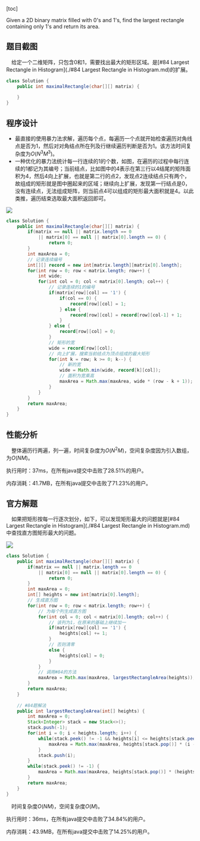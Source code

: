 [toc]

Given a 2D binary matrix filled with 0's and 1's, find the largest rectangle containing only 1's and return its area.



## 题目截图

&emsp;给定一个二维矩阵，只包含0和1，需要找出最大的矩形区域。是[#84 Largest Rectangle in Histogram](./#84 Largest Rectangle in Histogram.md)的扩展。

```java
class Solution {
    public int maximalRectangle(char[][] matrix) {
        
    }
}
```

## 程序设计

* 最直接的使用暴力法求解，遍历每个点，每遍历一个点就开始检查遍历对角线点是否为1，然后对对角结点所在列及行继续遍历判断是否为1。该方法时间复杂度为$O(N^3M^3)$。
* 一种优化的暴力法统计每一行连续的1的个数，如图，在遍历的过程中每行连续的1都记为其编号；当前结点，比如图中的4表示在第三行以4结尾的矩阵面积为4，然后4向上扩展，也就是第二行的点2，发现点2连续结点只有两个，故组成的矩形就是图中圈起来的区域；继续向上扩展，发现第一行结点是0，没有连续点，无法组成矩阵，则当前点4可以组成的矩形最大面积就是4。以此类推，遍历结束选取最大面积返回即可。

<img src="/project/LeetCode/images/#85_1.png"  />

```java
class Solution {
    public int maximalRectangle(char[][] matrix) {
        if(matrix == null || matrix.length == 0
            || matrix[0] == null || matrix[0].length == 0) {
                return 0;
        }
        int maxArea = 0;
        // 记录连续编号
        int[][] record = new int[matrix.length][matrix[0].length];
        for(int row = 0; row < matrix.length; row++) {
            int wide;
            for(int col = 0; col < matrix[0].length; col++) {
                // 记录连续的1的编号
                if(matrix[row][col] == '1') {
                    if(col == 0) {
                        record[row][col] = 1;
                    } else {
                        record[row][col] = record[row][col-1] + 1;
                    }
                } else {
                    record[row][col] = 0;
                }
                // 矩形的宽
                wide = record[row][col];
                // 向上扩展，搜索当前结点为顶点组成的最大矩形
                for(int k = row; k >= 0; k--) {
                    // 新的宽
                    wide = Math.min(wide, record[k][col]);
                    // 面积为宽乘高
                    maxArea = Math.max(maxArea, wide * (row - k + 1));
                }
            }
        }
        return maxArea;
    }
}
```

## 性能分析

&emsp;整体遍历行两遍，列一遍，时间复杂度为$O(N^2M)$，空间复杂度因为引入数组，为$O(NM)$。

执行用时：37ms，在所有java提交中击败了28.51%的用户。

内存消耗：41.7MB，在所有java提交中击败了71.23%的用户。

## 官方解题

&emsp;如果把矩形按每一行逐次划分，如下，可以发现矩形最大的问题就是[#84 Largest Rectangle in Histogram](./#84 Largest Rectangle in Histogram.md)中查找直方图矩形最大的问题。

<img src="/project/LeetCode/images/#85_2.png" style="zoom:110%;" />

```java
class Solution {
    public int maximalRectangle(char[][] matrix) {
        if(matrix == null || matrix.length == 0
            || matrix[0] == null || matrix[0].length == 0) {
                return 0;
        }
        int maxArea = 0;
        int[] heights = new int[matrix[0].length];
        // 生成直方图
        for(int row = 0; row < matrix.length; row++) {
            // 为每个列生成直方图
            for(int col = 0; col < matrix[0].length; col++) {
                // 该列为1，在原来的基础上继续加一
                if(matrix[row][col] == '1') {
                    heights[col] += 1;
                } 
                // 否则清零
                else {
                    heights[col] = 0;
                }
            }
            // 调用#84的方法
            maxArea = Math.max(maxArea, largestRectangleArea(heights));
        }
        return maxArea;
    }
	
    // #84题解法
    public int largestRectangleArea(int[] heights) {
        int maxArea = 0;
        Stack<Integer> stack = new Stack<>();
        stack.push(-1);
        for(int i = 0; i < heights.length; i++) {
            while(stack.peek() != -1 && heights[i] <= heights[stack.peek()]) {
                maxArea = Math.max(maxArea, heights[stack.pop()] * (i - stack.peek() - 1));
            }
            stack.push(i);
        }
        while(stack.peek() != -1) {
            maxArea = Math.max(maxArea, heights[stack.pop()] * (heights.length - stack.peek() - 1));
        } 
        return maxArea;
    }
}
```

&emsp;时间复杂度$O(NM)$，空间复杂度$O(M)$。

执行用时：36ms，在所有java提交中击败了34.84%的用户。

内存消耗：43.9MB，在所有java提交中击败了14.25%的用户。